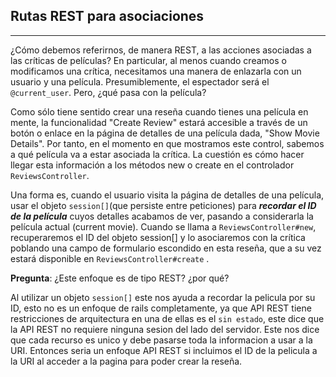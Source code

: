 ## Rutas REST para asociaciones
- - -
¿Cómo debemos referirnos, de manera REST, a las acciones asociadas a las críticas de películas? En particular, al menos cuando creamos o modificamos una crítica, necesitamos una manera de enlazarla con un usuario y una película. Presumiblemente, el espectador será el `@current_user`. Pero, ¿qué pasa con la película?

Como sólo tiene sentido crear una reseña cuando tienes una película en mente, la funcionalidad "Create Review" estará accesible a través de un botón o enlace en la página de detalles de una película dada, "Show Movie Details". Por tanto, en el momento en que mostramos este control, sabemos a qué película va a estar asociada la crítica. La cuestión es cómo hacer llegar esta información a los métodos new o create en el controlador `ReviewsController`.

Una forma es, cuando el usuario visita la página de detalles de una película, usar el objeto `session[]`(que persiste entre peticiones) para ***recordar el ID de la película*** cuyos detalles acabamos de ver, pasando a considerarla la película actual (current movie). Cuando se llama a `ReviewsController#new`, recuperaremos el ID del objeto session[] y lo asociaremos con la crítica poblando una campo de formulario escondido en esta reseña, que a su vez estará disponible en `ReviewsController#create` .

**Pregunta**: ¿Este enfoque es de tipo REST? ¿por qué?

Al utilizar un objeto `session[]` este nos ayuda a recordar la pelicula por su ID, esto no es un enfoque de rails completamente, ya que API REST tiene restricciones de arquitectura en una de ellas es el `sin estado`, este dice que la API REST no requiere ninguna sesion del lado del servidor. Este nos dice que cada recurso es unico y debe pasarse toda la informacion a usar a la URI. Entonces seria un enfoque API REST si incluimos el ID de la pelicula a la URI al acceder a la pagina para poder crear la reseña.